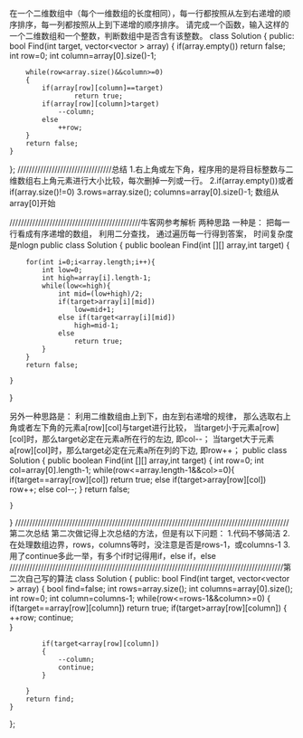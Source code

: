在一个二维数组中（每个一维数组的长度相同），每一行都按照从左到右递增的顺序排序，每一列都按照从上到下递增的顺序排序。
请完成一个函数，输入这样的一个二维数组和一个整数，判断数组中是否含有该整数。
class Solution
{
public:
    bool Find(int target, vector<vector<int> > array)
    {
        if(array.empty())
           return false;
        int row=0;
        int column=array[0].size()-1;
         
        while(row<array.size()&&column>=0)
        {
            if(array[row][column]==target)
                    return true;
            if(array[row][column]>target)
                --column;
            else
                ++row;
        }
        return false;
    }
};
/////////////////////////////////总结
1.右上角或左下角，程序用的是将目标整数与二维数组右上角元素进行大小比较，每次删掉一列或一行。
2.if(array.empty())或者if(array.size()!=0)
3.rows=array.size();
  columns=array[0].size()-1;
  数组从array[0]开始


//////////////////////////////////////////////牛客网参考解析
两种思路
一种是：
把每一行看成有序递增的数组，
利用二分查找，
通过遍历每一行得到答案，
时间复杂度是nlogn
public class Solution {
    public boolean Find(int [][] array,int target) {
         
        for(int i=0;i<array.length;i++){
            int low=0;
            int high=array[i].length-1;
            while(low<=high){
                int mid=(low+high)/2;
                if(target>array[i][mid])
                    low=mid+1;
                else if(target<array[i][mid])
                    high=mid-1;
                else
                    return true;
            }
        }
        return false;
 
    }
}
 
另外一种思路是：
利用二维数组由上到下，由左到右递增的规律，
那么选取右上角或者左下角的元素a[row][col]与target进行比较，
当target小于元素a[row][col]时，那么target必定在元素a所在行的左边,
即col--；
当target大于元素a[row][col]时，那么target必定在元素a所在列的下边,
即row++；
public class Solution {
    public boolean Find(int [][] array,int target) {
        int row=0;
        int col=array[0].length-1;
        while(row<=array.length-1&&col>=0){
            if(target==array[row][col])
                return true;
            else if(target>array[row][col])
                row++;
            else
                col--;
        }
        return false;
 
    }
}
////////////////////////////////////////////////////////////////////////////////////////////////第二次总结
第二次做记得上次总结的方法，但是有以下问题：
1.代码不够简洁
2.在处理数组边界，rows，columns等时，没注意是否是rows-1，或columns-1
3.用了continue多此一举，有多个if时记得用if，else if，else
////////////////////////////////////////////////////////////////////////////////////////////////第二次自己写的算法
class Solution
{
public:
    bool Find(int target, vector<vector<int> > array)
    {
        bool find=false;
        int rows=array.size();
        int columns=array[0].size();
        int row=0;
        int column=columns-1;
        while(row<=rows-1&&column>=0)
        {
            if(target==array[row][column])
                return true;
            if(target>array[row][column])
            {
                ++row;
                continue;              
            }
 
            if(target<array[row][column])
            {
                --column;
                continue;  
            }
                            
        }
        return find;
    }
};
